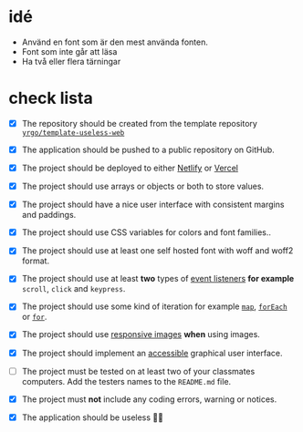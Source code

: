 # idé
- Använd en font som är den mest använda fonten.
- Font som inte går att läsa
- Ha två eller flera tärningar

# check lista
- [x] The repository should be created from the template repository [`yrgo/template-useless-web`](https://github.com/yrgo/template-the-useless-web)

- [x] The application should be pushed to a public repository on GitHub.

- [x] The project should be deployed to either [Netlify](https://www.netlify.com/) or [Vercel](https://vercel.com/)

- [x] The project should use arrays or objects or both to store values.

- [x] The project should have a nice user interface with consistent margins and paddings.

- [x] The project should use CSS variables for colors and font families..

- [x] The project should use at least one self hosted font with woff and woff2 format.

- [x] The project should use at least **two** types of [event listeners](https://developer.mozilla.org/en-US/docs/Web/Events) **for example** `scroll`, `click` and `keypress`.

- [x] The project should use some kind of iteration for example [`map`](https://developer.mozilla.org/en-US/docs/Web/JavaScript/Reference/Global_Objects/Array/map), [`forEach`](https://developer.mozilla.org/en-US/docs/Web/JavaScript/Reference/Global_Objects/Array/forEach) or [`for`](https://developer.mozilla.org/sv-SE/docs/Web/JavaScript/Guide/Loops_and_iteration).

- [x] The project should use [responsive images](https://developer.mozilla.org/en-US/docs/Learn/HTML/Multimedia_and_embedding/Responsive_images) **when** using images.

- [x] The project should implement an [accessible](https://www.a11yproject.com/checklist/) graphical user interface.

- [ ] The project must be tested on at least two of your classmates computers. Add the testers names to the `README.md` file.

- [x] The project must **not** include any coding errors, warning or notices.

- [x] The application should be useless 🙅‍♀️
